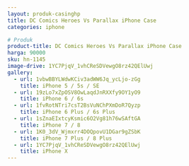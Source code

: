 ```yaml
---
layout: produk-casinghp
title: DC Comics Heroes Vs Parallax iPhone Case
categories: iphone

# Produk
product-title: DC Comics Heroes Vs Parallax iPhone Case
harga: 90000
sku: hn-1145
image-drive: 1YC7PjqV_1vhCReSDVewgO8rz42QElUwj
gallery:
  - url: 1vbwBBYLWdwKCiv3adWW6Jq_ycLjo-zGg
    title: iPhone 5 / 5s / SE
  - url: 19zLo7xZpOSV8OwLaqdJnRXXfy9OY1yO9
    title: iPhone 6 / 6s
  - url: 1fvRotNTri7csT2BsVuNChPXmDoR7Qyzp
    title: iPhone 6 Plus / 6s Plus
  - url: 1sZnaEIxtcyKsmic6O2Vg81h76wSAftGA
    title: iPhone 7 / 8
  - url: 1K0_3dV_Wjmxrr4DOQpovU1DGar9gZSbK
    title: iPhone 7 Plus / 8 Plus
  - url: 1YC7PjqV_1vhCReSDVewgO8rz42QElUwj
    title: iPhone X
---
```

